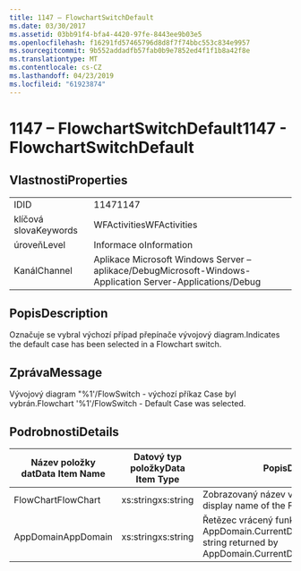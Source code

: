 ```yaml
---
title: 1147 – FlowchartSwitchDefault
ms.date: 03/30/2017
ms.assetid: 03bb91f4-bfa4-4420-97fe-8443ee9b03e5
ms.openlocfilehash: f16291fd57465796d8d8f7f74bbc553c834e9957
ms.sourcegitcommit: 9b552addadfb57fab0b9e7852ed4f1f1b8a42f8e
ms.translationtype: MT
ms.contentlocale: cs-CZ
ms.lasthandoff: 04/23/2019
ms.locfileid: "61923874"
---
```

# <a name="1147---flowchartswitchdefault"></a><span data-ttu-id="c8d50-102">1147 – FlowchartSwitchDefault</span><span class="sxs-lookup"><span data-stu-id="c8d50-102">1147 - FlowchartSwitchDefault</span></span>
## <a name="properties"></a><span data-ttu-id="c8d50-103">Vlastnosti</span><span class="sxs-lookup"><span data-stu-id="c8d50-103">Properties</span></span>  
  
|||  
|-|-|  
|<span data-ttu-id="c8d50-104">ID</span><span class="sxs-lookup"><span data-stu-id="c8d50-104">ID</span></span>|<span data-ttu-id="c8d50-105">1147</span><span class="sxs-lookup"><span data-stu-id="c8d50-105">1147</span></span>|  
|<span data-ttu-id="c8d50-106">klíčová slova</span><span class="sxs-lookup"><span data-stu-id="c8d50-106">Keywords</span></span>|<span data-ttu-id="c8d50-107">WFActivities</span><span class="sxs-lookup"><span data-stu-id="c8d50-107">WFActivities</span></span>|  
|<span data-ttu-id="c8d50-108">úroveň</span><span class="sxs-lookup"><span data-stu-id="c8d50-108">Level</span></span>|<span data-ttu-id="c8d50-109">Informace o</span><span class="sxs-lookup"><span data-stu-id="c8d50-109">Information</span></span>|  
|<span data-ttu-id="c8d50-110">Kanál</span><span class="sxs-lookup"><span data-stu-id="c8d50-110">Channel</span></span>|<span data-ttu-id="c8d50-111">Aplikace Microsoft Windows Server – aplikace/Debug</span><span class="sxs-lookup"><span data-stu-id="c8d50-111">Microsoft-Windows-Application Server-Applications/Debug</span></span>|  
  
## <a name="description"></a><span data-ttu-id="c8d50-112">Popis</span><span class="sxs-lookup"><span data-stu-id="c8d50-112">Description</span></span>  
 <span data-ttu-id="c8d50-113">Označuje se vybral výchozí případ přepínače vývojový diagram.</span><span class="sxs-lookup"><span data-stu-id="c8d50-113">Indicates the default case has been selected in a Flowchart switch.</span></span>  
  
## <a name="message"></a><span data-ttu-id="c8d50-114">Zpráva</span><span class="sxs-lookup"><span data-stu-id="c8d50-114">Message</span></span>  
 <span data-ttu-id="c8d50-115">Vývojový diagram "%1'/FlowSwitch - výchozí příkaz Case byl vybrán.</span><span class="sxs-lookup"><span data-stu-id="c8d50-115">Flowchart '%1'/FlowSwitch - Default Case was selected.</span></span>  
  
## <a name="details"></a><span data-ttu-id="c8d50-116">Podrobnosti</span><span class="sxs-lookup"><span data-stu-id="c8d50-116">Details</span></span>  
  
|<span data-ttu-id="c8d50-117">Název položky dat</span><span class="sxs-lookup"><span data-stu-id="c8d50-117">Data Item Name</span></span>|<span data-ttu-id="c8d50-118">Datový typ položky</span><span class="sxs-lookup"><span data-stu-id="c8d50-118">Data Item Type</span></span>|<span data-ttu-id="c8d50-119">Popis</span><span class="sxs-lookup"><span data-stu-id="c8d50-119">Description</span></span>|  
|--------------------|--------------------|-----------------|  
|<span data-ttu-id="c8d50-120">FlowChart</span><span class="sxs-lookup"><span data-stu-id="c8d50-120">FlowChart</span></span>|<span data-ttu-id="c8d50-121">xs:string</span><span class="sxs-lookup"><span data-stu-id="c8d50-121">xs:string</span></span>|<span data-ttu-id="c8d50-122">Zobrazovaný název vývojový diagram.</span><span class="sxs-lookup"><span data-stu-id="c8d50-122">The display name of the FlowChart.</span></span>|  
|<span data-ttu-id="c8d50-123">AppDomain</span><span class="sxs-lookup"><span data-stu-id="c8d50-123">AppDomain</span></span>|<span data-ttu-id="c8d50-124">xs:string</span><span class="sxs-lookup"><span data-stu-id="c8d50-124">xs:string</span></span>|<span data-ttu-id="c8d50-125">Řetězec vrácený funkcí AppDomain.CurrentDomain.FriendlyName.</span><span class="sxs-lookup"><span data-stu-id="c8d50-125">The string returned by AppDomain.CurrentDomain.FriendlyName.</span></span>|
